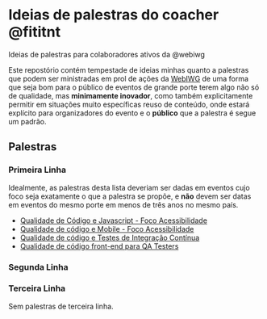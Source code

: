 # Ideias de palestras do coacher @fititnt
Ideias de palestras para colaboradores ativos da @webiwg

Este repostório contém tempestade de ideias minhas quanto a palestras que podem
ser ministradas em prol de ações da [WebIWG](https://github.com/webiwg) de uma
forma que seja bom para o público de eventos de grande porte terem algo
não só de qualidade, mas **minimamente inovador**, como também explicitamente
permitir em situações muito específicas reuso de conteúdo, onde estará
explícito para organizadores do evento e o **público** que a palestra é
segue um padrão.


## Palestras

### Primeira Linha

Idealmente, as palestras desta lista deveriam ser dadas em eventos cujo foco
seja exatamente o que a palestra se propõe, e **não** devem ser datas em
eventos do mesmo porte em menos de três anos no mesmo país.

- [Qualidade de Código e Javascript - Foco Acessibilidade](code-qa-js.md)
- [Qualidade de código e Mobile - Foco Acessibilidade](code-qa-mobile.md)
- [Qualidade de código e Testes de Integração Contínua](code-qa-ci.md)
- [Qualidade de código front-end para QA Testers](code-qa-testers.md)

### Segunda Linha

### Terceira Linha

Sem palestras de terceira linha.